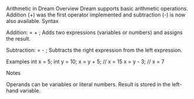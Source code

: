 Arithmetic in Dream
Overview
Dream supports basic arithmetic operations. Addition (+) was the first
operator implemented and subtraction (-) is now also available.
Syntax

Addition: <identifier> = <expression> + <expression>;
Adds two expressions (variables or numbers) and assigns the result.

Subtraction: <identifier> = <expression> - <expression>;
Subtracts the right expression from the left expression.



Examples
int x = 5;
int y = 10;
x = y + 5;   // x = 15
x = y - 3;   // x = 7

Notes

Operands can be variables or literal numbers.
Result is stored in the left-hand variable.